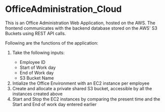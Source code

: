 # OfficeAdministration_Cloud
This is an Office Administration Web Application, hosted on the AWS. The frontend communicates with the backend database stored on the AWS' S3 Buckets using REST API calls. 

Following are the functions of the application:
<ol>
<li>Take the following inputs:</li>
<ul>
<li>Employee ID</li>
<li>Start of Work day </li>
<li> End of Work day </li>
<li> S3 Bucket Name </li>
</ul>
<li> Intialize the Office Environment with an EC2 instance per employee </li>
<li> Create and allocate a private shared S3 bucket, accessible by all the instances created above </li>
<li> Start and Stop the EC2 instances by comparing the present time and the Start and End of work day entered earlier </li>



